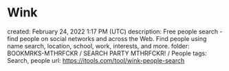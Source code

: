 # Wink

created: February 24, 2022 1:17 PM (UTC)
description: Free people search - find people on social networks and across the Web. Find people using name search, location, school, work, interests, and more.
folder: BOOKMRKS-MTHRFCKR / SEARCH PARTY MTHRFCKR! / People
tags: Search, people
url: https://itools.com/tool/wink-people-search